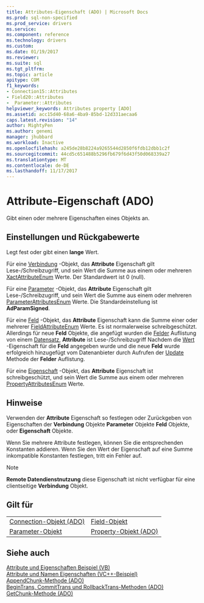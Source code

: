 ```yaml
---
title: Attributes-Eigenschaft (ADO) | Microsoft Docs
ms.prod: sql-non-specified
ms.prod_service: drivers
ms.service: 
ms.component: reference
ms.technology: drivers
ms.custom: 
ms.date: 01/19/2017
ms.reviewer: 
ms.suite: sql
ms.tgt_pltfrm: 
ms.topic: article
apitype: COM
f1_keywords:
- Connection15::Attributes
- Field20::Attributes
- _Parameter::Attributes
helpviewer_keywords: Attributes property [ADO]
ms.assetid: acc15d40-68a6-4ba9-85bd-12d331aecaa6
caps.latest.revision: "14"
author: MightyPen
ms.author: genemi
manager: jhubbard
ms.workload: Inactive
ms.openlocfilehash: a245de28b8224a9265544d2850f6fdb12dbb1c2f
ms.sourcegitcommit: 44cd5c651488b5296fb679f6d43f50d068339a27
ms.translationtype: MT
ms.contentlocale: de-DE
ms.lasthandoff: 11/17/2017
---
```

# <a name="attributes-property-ado"></a>Attribute-Eigenschaft (ADO)
Gibt einen oder mehrere Eigenschaften eines Objekts an.  
  
## <a name="settings-and-return-values"></a>Einstellungen und Rückgabewerte  
 Legt fest oder gibt einen **lange** Wert.  
  
 Für eine [Verbindung](../../../ado/reference/ado-api/connection-object-ado.md) -Objekt, das **Attribute** Eigenschaft gilt Lese-/Schreibzugriff, und sein Wert die Summe aus einem oder mehreren [XactAttributeEnum](../../../ado/reference/ado-api/xactattributeenum.md) Werte. Der Standardwert ist 0 (null).  
  
 Für eine [Parameter](../../../ado/reference/ado-api/parameter-object.md) -Objekt, das **Attribute** Eigenschaft gilt Lese-/Schreibzugriff, und sein Wert die Summe aus einem oder mehreren [ParameterAttributesEnum](../../../ado/reference/ado-api/parameterattributesenum.md) Werte. Die Standardeinstellung ist **AdParamSigned**.  
  
 Für eine [Feld](../../../ado/reference/ado-api/field-object.md) -Objekt, das **Attribute** Eigenschaft kann die Summe einer oder mehrerer [FieldAttributeEnum](../../../ado/reference/ado-api/fieldattributeenum.md) Werte. Es ist normalerweise schreibgeschützt. Allerdings für neue **Feld** Objekte, die angefügt wurden die [Felder](../../../ado/reference/ado-api/fields-collection-ado.md) Auflistung von einem [Datensatz](../../../ado/reference/ado-api/record-object-ado.md), **Attribute** ist Lese-/Schreibzugriff Nachdem die [Wert](../../../ado/reference/ado-api/value-property-ado.md) -Eigenschaft für die **Feld** angegeben wurde und die neue **Feld** wurde erfolgreich hinzugefügt vom Datenanbieter durch Aufrufen der [ Update](../../../ado/reference/ado-api/update-method.md) Methode der **Felder** Auflistung.  
  
 Für eine [Eigenschaft](../../../ado/reference/ado-api/property-object-ado.md) -Objekt, das **Attribute** Eigenschaft ist schreibgeschützt, und sein Wert die Summe aus einem oder mehreren [PropertyAttributesEnum](../../../ado/reference/ado-api/propertyattributesenum.md) Werte.  
  
## <a name="remarks"></a>Hinweise  
 Verwenden der **Attribute** Eigenschaft so festlegen oder Zurückgeben von Eigenschaften der **Verbindung** Objekte **Parameter** Objekte **Feld** Objekte, oder **Eigenschaft** Objekte.  
  
 Wenn Sie mehrere Attribute festlegen, können Sie die entsprechenden Konstanten addieren. Wenn Sie den Wert der Eigenschaft auf eine Summe inkompatible Konstanten festlegen, tritt ein Fehler auf.  
  
> [!NOTE]
>  **Remote Datendienstnutzung** diese Eigenschaft ist nicht verfügbar für eine clientseitige **Verbindung** Objekt.  
  
## <a name="applies-to"></a>Gilt für  
  
|||  
|-|-|  
|[Connection-Objekt (ADO)](../../../ado/reference/ado-api/connection-object-ado.md)|[Field-Objekt](../../../ado/reference/ado-api/field-object.md)|  
|[Parameter-Objekt](../../../ado/reference/ado-api/parameter-object.md)|[Property-Objekt (ADO)](../../../ado/reference/ado-api/property-object-ado.md)|  
  
## <a name="see-also"></a>Siehe auch  
 [Attribute und Eigenschaften Beispiel (VB)](../../../ado/reference/ado-api/attributes-and-name-properties-example-vb.md)   
 [Attribute und Namen Eigenschaften (VC++-Beispiel)](../../../ado/reference/ado-api/attributes-and-name-properties-example-vc.md)   
 [AppendChunk-Methode (ADO)](../../../ado/reference/ado-api/appendchunk-method-ado.md)   
 [BeginTrans, CommitTrans und RollbackTrans-Methoden (ADO)](../../../ado/reference/ado-api/begintrans-committrans-and-rollbacktrans-methods-ado.md)   
 [GetChunk-Methode (ADO)](../../../ado/reference/ado-api/getchunk-method-ado.md)
